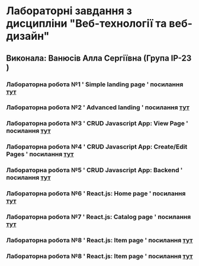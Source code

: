 # Лабораторні завдання з дисципліни "Веб-технології та веб-дизайн"
## Виконала: Ванюсів Алла Сергіївна (Група ІР-23 )
### Лабораторна робота №1 ' Simple landing page ' посилання [тут](https://github.com/AllaVaniusiv/Labs_web/pull/1)
### Лабораторна робота №2 ' Advanced landing ' посилання  [тут](https://github.com/AllaVaniusiv/Labs_web/pull/2)
### Лабораторна робота №3 ' CRUD Javascript App: View Page ' посилання [тут](https://github.com/AllaVaniusiv/Labs_web/pull/3)
### Лабораторна робота №4 ' CRUD Javascript App: Create/Edit Pages ' посилання [тут](https://github.com/AllaVaniusiv/Labs_web/pull/4)
### Лабораторна робота №5 ' CRUD Javascript App: Backend ' посилання [тут](https://github.com/AllaVaniusiv/Labs_web/pull/5)
### Лабораторна робота №6 ' React.js: Home page ' посилання [тут](https://github.com/AllaVaniusiv/Labs_web/pull/8)
### Лабораторна робота №7 ' React.js: Catalog page ' посилання [тут](https://github.com/AllaVaniusiv/Labs_web/pull/9)
### Лабораторна робота №8 ' React.js: Item page ' посилання [тут](https://github.com/AllaVaniusiv/Labs_web/pull/10)
### Лабораторна робота №8 ' React.js: Item page ' посилання [тут](https://github.com/AllaVaniusiv/Labs_web/pull/11)
